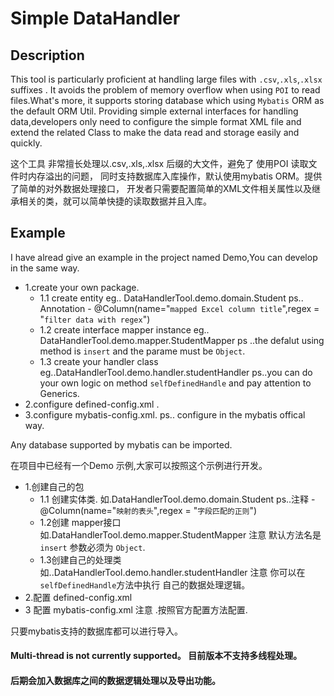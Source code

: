 # Simple DataHandler
## Description
This tool is particularly proficient at handling large files with `.csv`,`.xls`,`.xlsx` suffixes . It avoids the problem of memory overflow when using `POI` to read files.What's more,  it supports storing database which using `Mybatis` ORM as the default ORM Util.  Providing simple external interfaces for handling data,developers only need to configure the simple format XML file and extend the related Class to make the data read and storage easily and quickly.

这个工具 非常擅长处理以.csv,.xls,.xlsx  后缀的大文件，避免了 使用POI 读取文件时内存溢出的问题，
同时支持数据库入库操作，默认使用mybatis ORM。提供了简单的对外数据处理接口，
开发者只需要配置简单的XML文件相关属性以及继承相关的类，就可以简单快捷的读取数据并且入库。


## Example 
I have alread give an example in the project named Demo,You can develop in the same way.
* 1.create your own package.
  * 1.1 create entity eg.. DataHandlerTool.demo.domain.Student  ps.. Annotation - @Column(name="`mapped Excel column title`",regex = "`filter data with regex`")
  * 1.2 create interface mapper instance eg.. DataHandlerTool.demo.mapper.StudentMapper  ps ..the defalut using method is `insert` and the parame must be `Object`.
  * 1.3 create your handler class eg..DataHandlerTool.demo.handler.studentHandler   ps..you can do your own logic on method `selfDefinedHandle` and pay attention to Generics.
* 2.configure defined-config.xml . 
* 3.configure mybatis-config.xml.  ps.. configure in the mybatis offical way.

Any database supported by mybatis can be imported.


在项目中已经有一个Demo 示例,大家可以按照这个示例进行开发。
* 1.创建自己的包
  * 1.1 创建实体类.   如.DataHandlerTool.demo.domain.Student   ps..注释 - @Column(name="`映射的表头`",regex = "`字段匹配的正则`")
  * 1.2创建 mapper接口 如.DataHandlerTool.demo.mapper.StudentMapper  注意 默认方法名是 `insert` 参数必须为 `Object`.
  * 1.3创建自己的处理类  如..DataHandlerTool.demo.handler.studentHandler  注意 你可以在`selfDefinedHandle`方法中执行 自己的数据处理逻辑。
* 2.配置 defined-config.xml 
* 3 配置 mybatis-config.xml 注意 .按照官方配置方法配置.


只要mybatis支持的数据库都可以进行导入。


#### Multi-thread is not currently supported。  目前版本不支持多线程处理。

#### 后期会加入数据库之间的数据逻辑处理以及导出功能。
